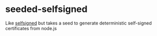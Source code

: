 # seeded-selfsigned

Like [selfsigned] but takes a seed to generate deterministic self-signed certificates from node.js



[selfsigned]: https://github.com/jfromaniello/selfsigned

